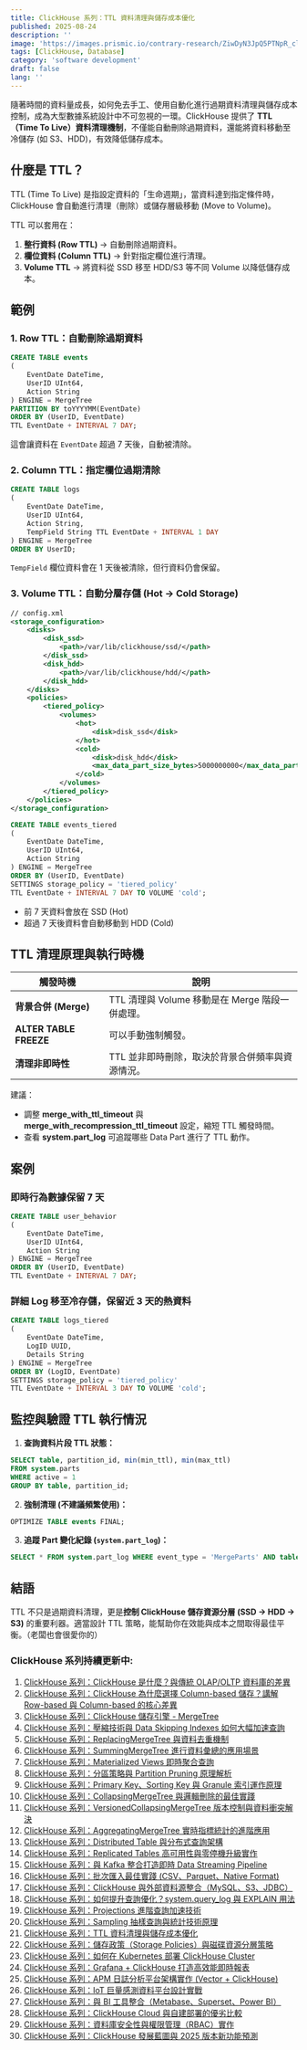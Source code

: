 ```yaml
---
title: ClickHouse 系列：TTL 資料清理與儲存成本優化
published: 2025-08-24
description: ''
image: 'https://images.prismic.io/contrary-research/ZiwDyN3JpQ5PTNpR_clickhousecover.png?auto=format,compress'
tags: [ClickHouse, Database]
category: 'software development'
draft: false 
lang: ''
---
```


隨著時間的資料量成長，如何免去手工、使用自動化進行過期資料清理與儲存成本控制，成為大型數據系統設計中不可忽視的一環。ClickHouse 提供了 **TTL（Time To Live）資料清理機制**，不僅能自動刪除過期資料，還能將資料移動至冷儲存 (如 S3、HDD)，有效降低儲存成本。

## 什麼是 TTL？

TTL (Time To Live) 是指設定資料的「生命週期」，當資料達到指定條件時，ClickHouse 會自動進行清理（刪除）或儲存層級移動 (Move to Volume)。

TTL 可以套用在：

1. **整行資料 (Row TTL)** → 自動刪除過期資料。
2. **欄位資料 (Column TTL)** → 針對指定欄位進行清理。
3. **Volume TTL** → 將資料從 SSD 移至 HDD/S3 等不同 Volume 以降低儲存成本。

## 範例

### 1. Row TTL：自動刪除過期資料

```sql
CREATE TABLE events
(
    EventDate DateTime,
    UserID UInt64,
    Action String
) ENGINE = MergeTree
PARTITION BY toYYYYMM(EventDate)
ORDER BY (UserID, EventDate)
TTL EventDate + INTERVAL 7 DAY;
```

這會讓資料在 `EventDate` 超過 7 天後，自動被清除。

### 2. Column TTL：指定欄位過期清除

```sql
CREATE TABLE logs
(
    EventDate DateTime,
    UserID UInt64,
    Action String,
    TempField String TTL EventDate + INTERVAL 1 DAY
) ENGINE = MergeTree
ORDER BY UserID;
```

`TempField` 欄位資料會在 1 天後被清除，但行資料仍會保留。

### 3. Volume TTL：自動分層存儲 (Hot → Cold Storage)

```xml
// config.xml
<storage_configuration>
    <disks>
        <disk_ssd>
            <path>/var/lib/clickhouse/ssd/</path>
        </disk_ssd>
        <disk_hdd>
            <path>/var/lib/clickhouse/hdd/</path>
        </disk_hdd>
    </disks>
    <policies>
        <tiered_policy>
            <volumes>
                <hot>
                    <disk>disk_ssd</disk>
                </hot>
                <cold>
                    <disk>disk_hdd</disk>
                    <max_data_part_size_bytes>5000000000</max_data_part_size_bytes>
                </cold>
            </volumes>
        </tiered_policy>
    </policies>
</storage_configuration>
```

```sql
CREATE TABLE events_tiered
(
    EventDate DateTime,
    UserID UInt64,
    Action String
) ENGINE = MergeTree
ORDER BY (UserID, EventDate)
SETTINGS storage_policy = 'tiered_policy'
TTL EventDate + INTERVAL 7 DAY TO VOLUME 'cold';
```

* 前 7 天資料會放在 SSD (Hot)
* 超過 7 天後資料會自動移動到 HDD (Cold)

## TTL 清理原理與執行時機

| 觸發時機                   | 說明                                |
| ---------------------- | --------------------------------- |
| **背景合併 (Merge)**       | TTL 清理與 Volume 移動是在 Merge 階段一併處理。 |
| **ALTER TABLE FREEZE** | 可以手動強制觸發。                         |
| **清理非即時性**             | TTL 並非即時刪除，取決於背景合併頻率與資源情況。        |

建議：

* 調整 **merge\_with\_ttl\_timeout** 與 **merge\_with\_recompression\_ttl\_timeout** 設定，縮短 TTL 觸發時間。
* 查看 **system.part\_log** 可追蹤哪些 Data Part 進行了 TTL 動作。

## 案例

### 即時行為數據保留 7 天

```sql
CREATE TABLE user_behavior
(
    EventDate DateTime,
    UserID UInt64,
    Action String
) ENGINE = MergeTree
ORDER BY (UserID, EventDate)
TTL EventDate + INTERVAL 7 DAY;
```

### 詳細 Log 移至冷存儲，保留近 3 天的熱資料

```sql
CREATE TABLE logs_tiered
(
    EventDate DateTime,
    LogID UUID,
    Details String
) ENGINE = MergeTree
ORDER BY (LogID, EventDate)
SETTINGS storage_policy = 'tiered_policy'
TTL EventDate + INTERVAL 3 DAY TO VOLUME 'cold';
```

## 監控與驗證 TTL 執行情況

1. **查詢資料片段 TTL 狀態：**

```sql
SELECT table, partition_id, min(min_ttl), min(max_ttl)
FROM system.parts
WHERE active = 1
GROUP BY table, partition_id;
```

2. **強制清理 (不建議頻繁使用)：**

```sql
OPTIMIZE TABLE events FINAL;
```

3. **追蹤 Part 變化紀錄 (`system.part_log`)：**

```sql
SELECT * FROM system.part_log WHERE event_type = 'MergeParts' AND table = 'events';
```

## 結語

TTL 不只是過期資料清理，更是**控制 ClickHouse 儲存資源分層 (SSD → HDD → S3)** 的重要利器。適當設計 TTL 策略，能幫助你在效能與成本之間取得最佳平衡。（老闆也會很愛你的）

### ClickHouse 系列持續更新中:

1. [ClickHouse 系列：ClickHouse 是什麼？與傳統 OLAP/OLTP 資料庫的差異](https://blog.vicwen.app/posts/what-is-clickhouse/)
2. [ClickHouse 系列：ClickHouse 為什麼選擇 Column-based 儲存？講解 Row-based 與 Column-based 的核心差異](https://blog.vicwen.app/posts/clickhouse-column-row-based-storage/)
3. [ClickHouse 系列：ClickHouse 儲存引擎 - MergeTree](https://blog.vicwen.app/posts/clickhouse-mergetree-engine)
4. [ClickHouse 系列：壓縮技術與 Data Skipping Indexes 如何大幅加速查詢](https://blog.vicwen.app/posts/clickhouse-compression-skipping-index/)
5. [ClickHouse 系列：ReplacingMergeTree 與資料去重機制](https://blog.vicwen.app/posts/clickhouse-replacingmergetree-deduplication/)
6. [ClickHouse 系列：SummingMergeTree 進行資料彙總的應用場景](https://blog.vicwen.app/posts/clickhouse-summingmergetree-aggregation/)
7. [ClickHouse 系列：Materialized Views 即時聚合查詢](https://blog.vicwen.app/posts/clickhouse-materialized-view/)
8. [ClickHouse 系列：分區策略與 Partition Pruning 原理解析](https://blog.vicwen.app/posts/clickhouse-partition-pruning/)
9. [ClickHouse 系列：Primary Key、Sorting Key 與 Granule 索引運作原理](https://blog.vicwen.app/posts/clickhouse-primary-sorting-key/)
10. [ClickHouse 系列：CollapsingMergeTree 與邏輯刪除的最佳實踐](https://blog.vicwen.app/posts/clickhouse-collapsingmergetree/)
11. [ClickHouse 系列：VersionedCollapsingMergeTree 版本控制與資料衝突解決](https://blog.vicwen.app/posts/clickhouse-versioned-collapsingmergetree/)
12. [ClickHouse 系列：AggregatingMergeTree 實時指標統計的進階應用](https://blog.vicwen.app/posts/clickhouse-aggregatingmergetree/)
13. [ClickHouse 系列：Distributed Table 與分布式查詢架構](https://blog.vicwen.app/posts/clickhouse-distributed-table-architecture/)
14. [ClickHouse 系列：Replicated Tables 高可用性與零停機升級實作](https://blog.vicwen.app/posts/clickhouse-replication-failover/)
15. [ClickHouse 系列：與 Kafka 整合打造即時 Data Streaming Pipeline](https://blog.vicwen.app/posts/clickhouse-kafka-data-streaming-pipeline/)
16. [ClickHouse 系列：批次匯入最佳實踐 (CSV、Parquet、Native Format)](https://blog.vicwen.app/posts/clickhouse-batch-import/)
17. [ClickHouse 系列：ClickHouse 與外部資料源整合（MySQL、S3、JDBC）](https://blog.vicwen.app/posts/clickhouse-external-data-integration/)
18. [ClickHouse 系列：如何提升查詢優化？system.query_log 與 EXPLAIN 用法](https://blog.vicwen.app/posts/clickhouse-query-log-explain/)
19. [ClickHouse 系列：Projections 進階查詢加速技術](https://blog.vicwen.app/posts/clickhouse-projections-optimization/)
20. [ClickHouse 系列：Sampling 抽樣查詢與統計技術原理](https://blog.vicwen.app/posts/clickhouse-sampling-statistics/)
21. [ClickHouse 系列：TTL 資料清理與儲存成本優化](https://blog.vicwen.app/posts/clickhouse-ttl-storage-management/)
22. [ClickHouse 系列：儲存政策（Storage Policies）與磁碟資源分層策略](https://blog.vicwen.app/posts/clickhouse-storage-policies/)
23. [ClickHouse 系列：如何在 Kubernetes 部署 ClickHouse Cluster](https://blog.vicwen.app/posts/clickhouse-kubernetes-deployment/)
24. [ClickHouse 系列：Grafana + ClickHouse 打造高效能即時報表](https://blog.vicwen.app/posts/clickhouse-grafana-dashboard/)
25. [ClickHouse 系列：APM 日誌分析平台架構實作 (Vector + ClickHouse)](https://blog.vicwen.app/posts/clickhouse-apm-log-analytics/)
26. [ClickHouse 系列：IoT 巨量感測資料平台設計實戰](https://blog.vicwen.app/posts/clickhouse-iot-analytics/)
27. [ClickHouse 系列：與 BI 工具整合（Metabase、Superset、Power BI）](https://blog.vicwen.app/posts/clickhouse-bi-integration/)
28. [ClickHouse 系列：ClickHouse Cloud 與自建部署的優劣比較](https://blog.vicwen.app/posts/clickhouse-cloud-vs-self-host/)
29. [ClickHouse 系列：資料庫安全性與權限管理（RBAC）實作](https://blog.vicwen.app/posts/clickhouse-security-rbac/)
30. [ClickHouse 系列：ClickHouse 發展藍圖與 2025 版本新功能預測](https://blog.vicwen.app/posts/clickhouse-roadmap-2025/)

